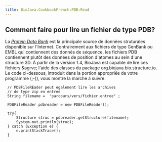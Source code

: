 ```yaml
---
title: BioJava:CookbookFrench:PDB:Read
---
```


Comment faire pour lire un fichier de type PDB?
-----------------------------------------------

La [*Protein Data Bank*](http://www.pdb.org) est la principale source de
données struturales disponible sur l'Internet. Contrairement aux
fichiers de type GenBank ou EMBL qui contiennent des donnés de séquence,
les fichiers PDB contiennent plutôt des données de position d'atomes au
sein d'une structure 3D. À partir de la version 1.4, BioJava est capable
de lire ces fichiers &agrve; l'aide des classes du package
org.biojava.bio.structure.io. Le code ci-dessous, introduit dans la
portion appropriée de votre programme (;-)), vous montre la marche à
suivre.

     // PDBFileREader peut egalement lire les archives
     // de type zip en entree
     String filename =  "parcours/vers/fichier.entree" ;
     
     PDBFileReader pdbreader = new PDBFileReader();
     
     try{
         Structure struc = pdbreader.getStructure(filename);
         System.out.println(struc);
     } catch (Exception e) {
         e.printStackTrace();
     }
